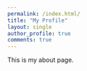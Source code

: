 ```yaml
---
permalink: /index.html/
title: "My Profile"
layout: single
author_profile: true
comments: true
---
```


This is my about page.
